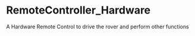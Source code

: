 # RemoteController_Hardware
A Hardware Remote Control to drive the rover and perform other functions
